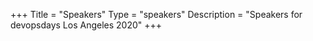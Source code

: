 +++
Title = "Speakers"
Type = "speakers"
Description = "Speakers for devopsdays Los Angeles 2020"
+++
